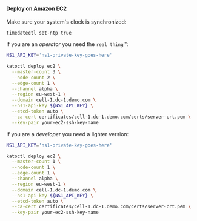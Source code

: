 #### Deploy on Amazon EC2
Make sure your system's clock is synchronized:
```
timedatectl set-ntp true
```
If you are an *operator* you need the `real thing`&trade;:
```bash
NS1_API_KEY='ns1-private-key-goes-here'

katoctl deploy ec2 \
  --master-count 3 \
  --node-count 2 \
  --edge-count 1 \
  --channel alpha \
  --region eu-west-1 \
  --domain cell-1.dc-1.demo.com \
  --ns1-api-key ${NS1_API_KEY} \
  --etcd-token auto \
  --ca-cert certificates/cell-1.dc-1.demo.com/certs/server-crt.pem \
  --key-pair your-ec2-ssh-key-name
```

If you are a *developer* you need a lighter version:
```bash
NS1_API_KEY='ns1-private-key-goes-here'

katoctl deploy ec2 \
  --master-count 1 \
  --node-count 1 \
  --edge-count 1 \
  --channel alpha \
  --region eu-west-1 \
  --domain cell-1.dc-1.demo.com \
  --ns1-api-key ${NS1_API_KEY} \
  --etcd-token auto \
  --ca-cert certificates/cell-1.dc-1.demo.com/certs/server-crt.pem \
  --key-pair your-ec2-ssh-key-name
```
